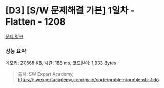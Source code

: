 # [D3] [S/W 문제해결 기본] 1일차 - Flatten - 1208 

[문제 링크](https://swexpertacademy.com/main/code/problem/problemDetail.do?contestProbId=AV139KOaABgCFAYh) 

### 성능 요약

메모리: 27,568 KB, 시간: 188 ms, 코드길이: 1,933 Bytes



> 출처: SW Expert Academy, https://swexpertacademy.com/main/code/problem/problemList.do